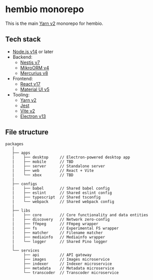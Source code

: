 # hembio monorepo

This is the main [Yarn v2][yarn] monorepo for hembio.

## Tech stack

- [Node.js v14][node] or later
- Backend:
  - [Nestjs v7][nestjs]
  - [MikroORM v4][mikroorm]
  - [Mercurius v8][mercurius]
- Frontend:
  - [React v17][react]
  - [Material UI v5][material-ui]
- Tooling:
  - [Yarn v2][yarn]
  - [Jest][jest]
  - [Vite v2][vite]
  - [Electron v13][electron]

## File structure

```
packages
   |
   ├── apps
   |    ├── desktop     // Electron-powered desktop app
   |    ├── mobile      // TBD
   |    ├── server      // Standalone server
   |    ├── web         // React + Vite
   |    └── xbox        // TBD
   |
   ├── configs
   |    ├── babel       // Shared babel config
   |    ├── eslint      // Shared eslint config
   |    ├── typescript  // Shared tsconfig
   |    └── webpack     // Shared webpack config
   |
   ├── libs
   |    ├── core        // Core functionality and data entities
   |    ├── discovery   // Network zero-config
   |    ├── ffmpeg      // FFmpeg wrapper
   |    ├── fs          // Experimental FS wrapper
   |    ├── matcher     // Filename matcher
   |    ├── mediainfo   // Mediainfo wrapper
   |    └── logger      // Shared Pino logger
   |
   └── services
        ├── api         // API gateway
        ├── images      // Images microservice
        ├── indexer     // Indexer microservice
        ├── metadata    // Metadata microservice
        └── transcoder  // Transcoder microservice
```

[node]: https://nodejs.org/en/download/
[nestjs]: https://nestjs.com/
[mikroorm]: https://mikro-orm.io/
[mercurius]: https://mercurius.dev/
[vite]: https://vitejs.dev/
[react]: https://reactjs.org/
[material-ui]: https://next.material-ui.com/
[electron]: https://www.electronjs.org/
[yarn]: https://yarnpkg.com/
[jest]: https://jestjs.io/
